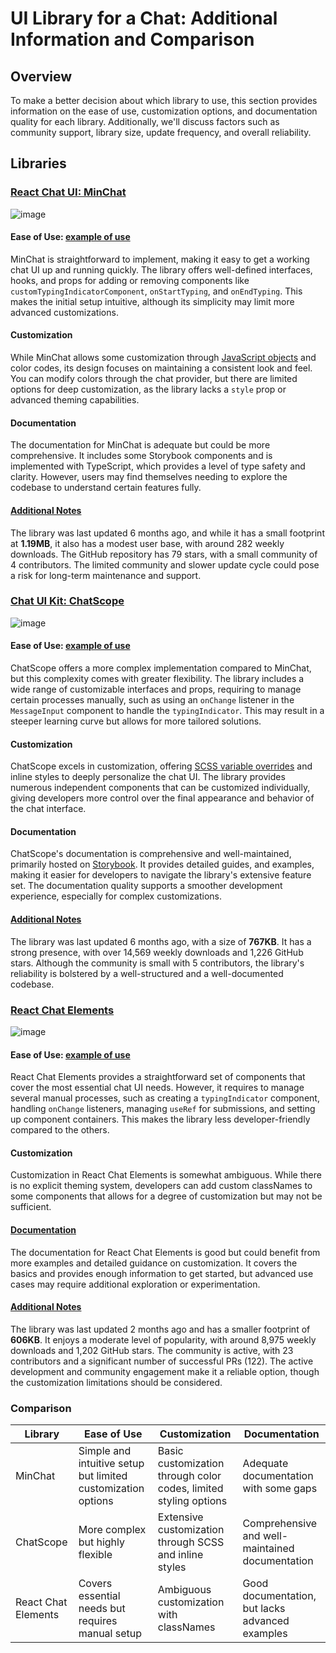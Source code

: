 # UI Library for a Chat: Additional Information and Comparison

## Overview

To make a better decision about which library to use, this section provides information on the ease of use, customization options, and documentation quality for each library. Additionally, we'll discuss factors such as community support, library size, update frequency, and overall reliability.

## Libraries

### [React Chat UI: MinChat](https://github.com/MinChatHQ/react-chat-ui)

![image](https://github.com/user-attachments/assets/51b3c390-baaf-4477-8614-0b3a045d4724)

#### Ease of Use: [example of use](src/chat_components/ChatUI.tsx)

MinChat is straightforward to implement, making it easy to get a working chat UI up and running quickly. The library offers well-defined interfaces, hooks, and props for adding or removing components like `customTypingIndicatorComponent`, `onStartTyping`, and `onEndTyping`. This makes the initial setup intuitive, although its simplicity may limit more advanced customizations.

#### Customization

While MinChat allows some customization through [JavaScript objects](https://github.com/MinChatHQ/react-chat-ui?tab=readme-ov-file#modify-component-colors) and color codes, its design focuses on maintaining a consistent look and feel. You can modify colors through the chat provider, but there are limited options for deep customization, as the library lacks a `style` prop or advanced theming capabilities.

#### Documentation

The documentation for MinChat is adequate but could be more comprehensive. It includes some Storybook components and is implemented with TypeScript, which provides a level of type safety and clarity. However, users may find themselves needing to explore the codebase to understand certain features fully.

#### [Additional Notes][1]

The library was last updated 6 months ago, and while it has a small footprint at **1.19MB**, it also has a modest user base, with around 282 weekly downloads. The GitHub repository has 79 stars, with a small community of 4 contributors. The limited community and slower update cycle could pose a risk for long-term maintenance and support.

### [Chat UI Kit: ChatScope](https://github.com/chatscope/chat-ui-kit-react)

![image](https://github.com/user-attachments/assets/732ca413-86be-44be-a480-96655dfc5960)

#### Ease of Use: [example of use](src/chat_components/ChatScope.tsx)

ChatScope offers a more complex implementation compared to MinChat, but this complexity comes with greater flexibility. The library includes a wide range of customizable interfaces and props, requiring to manage certain processes manually, such as using an `onChange` listener in the `MessageInput` component to handle the `typingIndicator`. This may result in a steeper learning curve but allows for more tailored solutions.

#### Customization

ChatScope excels in customization, offering [SCSS variable overrides](https://github.com/chatscope/chat-ui-kit-styles/issues/5) and inline styles to deeply personalize the chat UI. The library provides numerous independent components that can be customized individually, giving developers more control over the final appearance and behavior of the chat interface.

#### Documentation

ChatScope's documentation is comprehensive and well-maintained, primarily hosted on [Storybook](https://chatscope.io/storybook/react/?path=/docs/documentation-introduction--docs). It provides detailed guides, and examples, making it easier for developers to navigate the library's extensive feature set. The documentation quality supports a smoother development experience, especially for complex customizations.

#### [Additional Notes][1]

The library was last updated 6 months ago, with a size of **767KB**. It has a strong presence, with over 14,569 weekly downloads and 1,226 GitHub stars. Although the community is small with 5 contributors, the library's reliability is bolstered by a well-structured and a well-documented codebase.

### [React Chat Elements](https://github.com/Detaysoft/react-chat-elements)

![image](https://github.com/user-attachments/assets/6a409b88-c234-4c5e-9df6-73dca4ccadbb)

#### Ease of Use: [example of use](src/chat_components/ChatElements.tsx)

React Chat Elements provides a straightforward set of components that cover the most essential chat UI needs. However, it requires to manage several manual processes, such as creating a `typingIndicator` component, handling `onChange` listeners, managing `useRef` for submissions, and setting up component containers. This makes the library less developer-friendly compared to the others.

#### Customization

Customization in React Chat Elements is somewhat ambiguous. While there is no explicit theming system, developers can add custom classNames to some components that allows for a degree of customization but may not be sufficient.

#### [Documentation](https://detaysoft.github.io/docs-react-chat-elements/docs/intro/)

The documentation for React Chat Elements is good but could benefit from more examples and detailed guidance on customization. It covers the basics and provides enough information to get started, but advanced use cases may require additional exploration or experimentation.

#### [Additional Notes][1]

The library was last updated 2 months ago and has a smaller footprint of **606KB**. It enjoys a moderate level of popularity, with around 8,975 weekly downloads and 1,202 GitHub stars. The community is active, with 23 contributors and a significant number of successful PRs (122). The active development and community engagement make it a reliable option, though the customization limitations should be considered.

### Comparison

| Library             | Ease of Use | Customization | Documentation |
|---------------------|-------------|---------------|---------------|
| MinChat             | Simple and intuitive setup but limited customization options | Basic customization through color codes, limited styling options | Adequate documentation with some gaps |
| ChatScope           | More complex but highly flexible | Extensive customization through SCSS and inline styles | Comprehensive and well-maintained documentation |
| React Chat Elements | Covers essential needs but requires manual setup | Ambiguous customization with classNames | Good documentation, but lacks advanced examples |

[1]: https://npm-compare.com/@chatscope/chat-ui-kit-react,@minchat/react-chat-ui,react-chat-elements "NPM Comparison"
